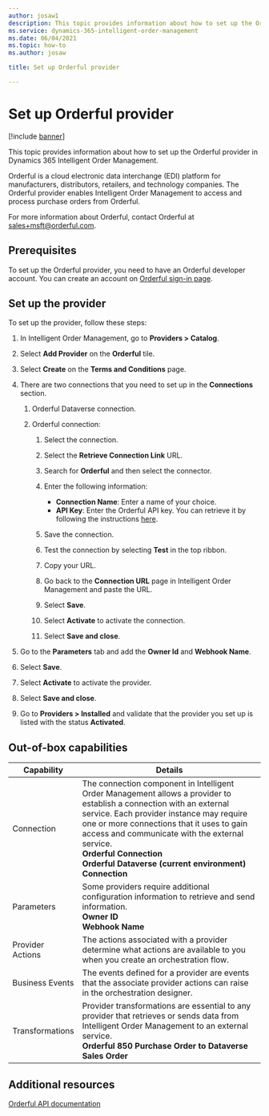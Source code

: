 ```yaml
---
author: josaw1
description: This topic provides information about how to set up the Orderful provider in Dynamics 365 Intelligent Order Management.
ms.service: dynamics-365-intelligent-order-management
ms.date: 06/04/2021
ms.topic: how-to
ms.author: josaw

title: Set up Orderful provider

---
```


# Set up Orderful provider

[!include [banner](includes/banner.md)]


This topic provides information about how to set up the Orderful provider in Dynamics 365 Intelligent Order Management.

Orderful is a cloud electronic data interchange (EDI) platform for manufacturers, distributors, retailers, and technology companies. The Orderful provider enables Intelligent Order Management to access and process purchase orders from Orderful.  
  
For more information about Orderful, contact Orderful at <sales+msft@orderful.com>. 

## Prerequisites

To set up the Orderful provider, you need to have an Orderful developer account. You can create an account on [Orderful sign-in page](https://ui.orderful.com).

## Set up the provider

To set up the provider, follow these steps:

1. In Intelligent Order Management, go to **Providers &gt; Catalog**.

2. Select **Add Provider** on the **Orderful** tile.

3. Select **Create** on the **Terms and Conditions** page.

4. There are two connections that you need to set up in the **Connections** section.

    1. Orderful Dataverse connection.

    2. Orderful connection:

       1. Select the connection.

       1. Select the **Retrieve Connection Link** URL.

       1. Search for **Orderful** and then select the connector.

       1. Enter the following information: 
          - **Connection Name**: Enter a name of your choice.
          - **API Key**: Enter the Orderful API key. You can retrieve it by following the instructions [here](https://ui.orderful.com/settings/api-credentials).

       1. Save the connection.

       1. Test the connection by selecting **Test** in the top ribbon.

       1. Copy your URL.

       1. Go back to the **Connection URL** page in Intelligent Order Management and paste the URL.

       1. Select **Save**.

       1. Select **Activate** to activate the connection.

       1. Select **Save and close**.

5.  Go to the **Parameters** tab and add the **Owner Id** and **Webhook Name**. 

6. Select **Save**.

7. Select **Activate** to activate the provider.

8. Select **Save and close**.

9. Go to **Providers > Installed** and validate that the provider you set up is listed with the status **Activated**.


##  Out-of-box capabilities

|  Capability | Details |
| ------------------ | -------------------------------- |
|    Connection             |   The connection component in Intelligent Order Management allows a provider to establish a connection with an external service. Each provider instance may require one or more connections that it uses to gain access and communicate with the external service.<br>**Orderful Connection**<br>**Orderful Dataverse (current environment) Connection**</br>   |
|    Parameters             |    Some providers require additional configuration information to retrieve and send information.<br>**Owner ID**<br>**Webhook Name**</br>  |
|    Provider   Actions     |    The actions associated with a provider determine what actions are available to you when you create an orchestration flow.   |
|    Business   Events      |   The events defined for a provider are events that the associate provider actions can raise in the orchestration designer.        |
|    Transformations        |    Provider transformations are essential to any provider that retrieves or sends data from Intelligent Order Management to an external service.<br>**Orderful 850 Purchase Order to Dataverse Sales Order**</br>  |

## Additional resources
[Orderful API documentation](https://docs.orderful.com/)

